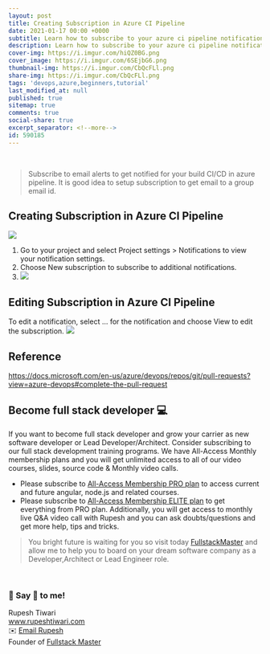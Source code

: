 ```yaml
---
layout: post
title: Creating Subscription in Azure CI Pipeline
date: 2021-01-17 00:00 +0000
subtitle: Learn how to subscribe to your azure ci pipeline notification
description: Learn how to subscribe to your azure ci pipeline notification
cover-img: https://i.imgur.com/hiQZ0BG.png
cover_image: https://i.imgur.com/6SEjbG6.png
thumbnail-img: https://i.imgur.com/CbQcFLl.png
share-img: https://i.imgur.com/CbQcFLl.png
tags: 'devops,azure,beginners,tutorial'
last_modified_at: null
published: true
sitemap: true
comments: true
social-share: true
excerpt_separator: <!--more-->
id: 590185
---
```

<br/>

> Subscribe to email alerts to get notified for your build CI/CD in azure pipeline. It is good idea to setup subscription to get email to a group email id. 

## Creating Subscription in Azure CI Pipeline

![](https://i.imgur.com/lXk3vyq.png)
1. Go to your project and select Project settings > Notifications to view your notification settings.
2. Choose New subscription to subscribe to additional notifications.
3. ![](https://i.imgur.com/Kyaxp7C.png)

## Editing Subscription in Azure CI Pipeline

To edit a notification, select ... for the notification and choose View to edit the subscription.
![](https://i.imgur.com/rwrsyrX.png)


## Reference 

https://docs.microsoft.com/en-us/azure/devops/repos/git/pull-requests?view=azure-devops#complete-the-pull-request

## Become full stack developer 💻

If you want to become full stack developer and grow your carrier as new software developer or Lead Developer/Architect. Consider subscribing to our full stack development training programs. We have All-Access Monthly membership plans and you will get unlimited access to all of our video courses, slides, source code & Monthly video calls.

- Please subscribe to [All-Access Membership PRO plan](https://www.fullstackmaster.net/pro) to access current and future angular, node.js and related courses.
- Please subscribe to [All-Access Membership ELITE plan](https://www.fullstackmaster.net/elite) to get everything from PRO plan. Additionally, you will get access to monthly live Q&A video call with Rupesh and you can ask doubts/questions and get more help, tips and tricks.

> You bright future is waiting for you so visit today [FullstackMaster](www.fullstackmaster.net) and allow me to help you to board on your dream software company as a Developer,Architect or Lead Engineer role.

<br/>

### 💖 Say 👋 to me! 

<div> 
Rupesh Tiwari </div><div>
<a href="https://www.rupeshtiwari.com"> www.rupeshtiwari.com</a> </div><div>
✉️ <a href="mailto:fullstackmaster1@gmail.com?subject=Hi"> Email Rupesh</a> </div><div>
Founder of <a href="https://www.fullstackmaster.net"> Fullstack Master</a></div><div>
</div>
